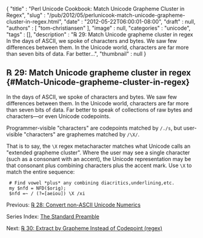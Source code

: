 {
   "title" : "Perl Unicode Cookbook: Match Unicode Grapheme Cluster in Regex",
   "slug" : "/pub/2012/05/perlunicook-match-unicode-grapheme-cluster-in-regex.html",
   "date" : "2012-05-22T06:00:01-08:00",
   "draft" : null,
   "authors" : [
      "tom-christiansen"
   ],
   "image" : null,
   "categories" : "unicode",
   "tags" : [],
   "description" : "℞ 29: Match Unicode grapheme cluster in regex In the days of ASCII, we spoke of characters and bytes. We saw few differences between them. In the Unicode world, characters are far more than seven bits of data. Far better...",
   "thumbnail" : null
}





℞ 29: Match Unicode grapheme cluster in regex {#Match-Unicode-grapheme-cluster-in-regex}
---------------------------------------------

In the days of ASCII, we spoke of characters and bytes. We saw few
differences between them. In the Unicode world, characters are far more
than seven bits of data. Far better to speak of collections of raw bytes
and characters—or even Unicode codepoints.

Programmer-visible "characters" are codepoints matched by `/./s`, but
user-visible "characters" are graphemes matched by `/\X/`.

That is to say, the `\X` regex metacharacter matches what Unicode calls
an "extended grapheme cluster". Where the user may see a single
character (such as a consonant with an accent), the Unicode
representation may be that consonant plus combining characters plus the
accent mark. Use `\X` to match the entire sequence:

     # Find vowel *plus* any combining diacritics,underlining,etc.
     my $nfd = NFD($orig);
     $nfd =~ / (?=[aeiou]) \X /xi

Previous: [℞ 28: Convert non-ASCII Unicode
Numerics](/media/_pub_2012_05_perlunicook-match-unicode-grapheme-cluster-in-regex/perlunicookbook-convert-non-ascii-unicode-numerics.html)

Series Index: [The Standard
Preamble](/media/_pub_2012_05_perlunicook-match-unicode-grapheme-cluster-in-regex/perlunicook-standard-preamble.html)

Next: [℞ 30: Extract by Grapheme Instead of Codepoint
(regex)](/media/_pub_2012_05_perlunicook-match-unicode-grapheme-cluster-in-regex/perlunicookbook-extract-by-grapheme-instead-of-codepoint-regex.html)


